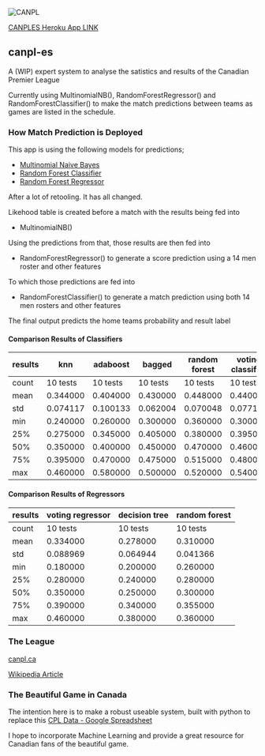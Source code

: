 ![CANPL](https://pbs.twimg.com/profile_images/1191405045788676097/vk_lsh7F_200x200.jpg)

[CANPLES Heroku App LINK](https://canples.herokuapp.com/)

## canpl-es
A (WIP) expert system to analyse the satistics and results of the Canadian Premier League

Currently using MultinomialNB(), RandomForestRegressor() and RandomForestClassifier() to make the match predictions between teams as games are listed in the schedule.

### How Match Prediction is Deployed
This app is using the following models for predictions;
- [Multinomial Naive Bayes](https://scikit-learn.org/stable/modules/generated/sklearn.naive_bayes.MultinomialNB.html)
- [Random Forest Classifier](https://scikit-learn.org/stable/modules/generated/sklearn.ensemble.RandomForestClassifier.html)
- [Random Forest Regressor](https://scikit-learn.org/stable/modules/generated/sklearn.ensemble.RandomForestRegressor.html)

After a lot of retooling. It has all changed.

Likehood table is created before a match with the results being fed into
- MultinomialNB()

Using the predictions from that, those results are then fed into

- RandomForestRegressor() to generate a score prediction using a 14 men roster and other features

To which those predictions are fed into

- RandomForestClassifier() to generate a match prediction using both 14 men rosters and other features

The final output predicts the home teams probability and result label

#### Comparison Results of Classifiers

| results | knn | adaboost | bagged | random forest | voting classifier |
| --- | --- | --- | --- | --- | --- |
| count | 10 tests | 10 tests | 10 tests | 10 tests | 10 tests |
| mean | 0.344000 | 0.404000 | 0.430000 | 0.448000 | 0.440000 |
| std | 0.074117 | 0.100133 | 0.062004 | 0.070048 | 0.077172 |
| min | 0.240000 | 0.260000 | 0.300000 | 0.360000 | 0.300000 |
| 25% | 0.275000 | 0.345000 | 0.405000 | 0.380000 | 0.395000 |
| 50% | 0.350000 | 0.400000 | 0.450000 | 0.470000 | 0.460000 |
| 75% | 0.395000 | 0.470000 | 0.475000 | 0.515000 | 0.480000 |
| max | 0.460000 | 0.580000 | 0.500000 | 0.520000 | 0.540000 |

#### Comparison Results of Regressors

| results | voting regressor | decision tree | random forest |
| --- | --- | --- | --- |
| count | 10 tests | 10 tests | 10 tests |
| mean | 0.334000 | 0.278000 | 0.310000 |
| std | 0.088969 | 0.064944 | 0.041366 |
| min | 0.180000 | 0.200000 | 0.260000 |
| 25% | 0.280000 | 0.240000 | 0.280000 |
| 50% | 0.350000 | 0.250000 | 0.300000 |
| 75% | 0.390000 | 0.340000 | 0.355000 |
| max | 0.460000 | 0.380000 | 0.360000 |

### The League
[canpl.ca](https://canpl.ca/)

[Wikipedia Article](https://en.wikipedia.org/wiki/Canadian_Premier_League)

### The Beautiful Game in Canada
The intention here is to make a robust useable system, built with python to replace this [CPL Data - Google Spreadsheet](https://docs.google.com/spreadsheets/d/1B2ZqJczaT9k8b9ik3MUnKWIDggo_oX5M1O5lkf9d0bw/edit#gid=780793363)

I hope to incorporate Machine Learning and provide a great resource for Canadian fans of the beautiful game.

